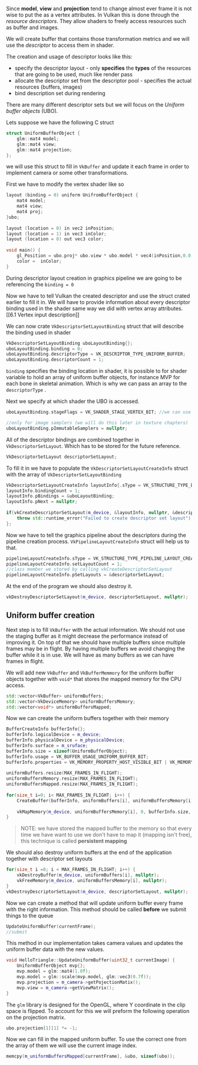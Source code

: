 Since **model**, **view** and **projection** tend to change almost ever frame it is not wise to put the as a vertex attributes. In Vulkan this is done through the *resource descriptors*. They allow shaders to freely access resources such as buffer and images.

We will create buffer that contains those transformation metrics and we will use the *descriptor* to access them in shader. 

The creation and usage of descriptor looks like this:
- specify the descriptor layout - only **specifies** the **types** of the resources that are going to be used, much like render pass 
- allocate the descriptor set from the descriptor pool - specifies the actual resources (buffers, images)
- bind description set during rendering 

There are many different descriptor sets but we will focus on the *Uniform buffer objects* (UBO).

Lets suppose we have the following C struct 
```c++
struct UniformBufferObject {  
    glm::mat4 model;  
    glm::mat4 view;  
    glm::mat4 projection;  
};
```

we will use this struct to fill in `VkBuffer` and update it each frame in order to implement camera or some other transformations.

First we have to modify the vertex shader like so

```c++
layout (binding = 0) uniform UnifromBufferObject {  
    mat4 model;  
    mat4 view;  
    mat4 proj;  
}ubo;  
      
layout (location = 0) in vec2 inPosition;  
layout (location = 1) in vec3 inColor;  
layout (location = 0) out vec3 color;  
  
void main() {  
    gl_Position = ubo.proj* ubo.view * ubo.model * vec4(inPosition,0.0,1.0);  
    color =  inColor;  
}
```

During descriptor layout creation in graphics pipeline we are going to be referencing the `binding = 0`

Now we have to tell Vulkan the created descriptor and use the struct crated earlier to fill it in. We will have to provide information about every descriptor binding used in the shader same way we did with vertex array attributes. [[6.1 Vertex input description]]

We can now crate `VkDescriptorSetLayoutBinding` struct that will describe the binding used in shader 

```c++
VkDescriptorSetLayoutBinding uboLayoutBinding{};  
uboLayoutBinding.binding = 0;  
uboLayoutBinding.descriptorType = VK_DESCRIPTOR_TYPE_UNIFORM_BUFFER;  
uboLayoutBinding.descriptorCount = 1;
```

`binding` specifies the binding location in shader, it is possible to for shader variable to hold an array of uniform buffer objects, for instance MVP for each bone in skeletal animation. Which is why we can pass an array to the `descriptorType` .

Next we specify at which shader the UBO is accessed. 

```c++
uboLayoutBinding.stageFlags = VK_SHADER_STAGE_VERTEX_BIT; //we can use the VK_SHADER_STAGE_ALL to specify all saders

//only for image samplers (we will do this later in texture chapters)
uboLayoutBinding.pImmutableSamplers = nullptr;
```

All of the descriptor bindings are combined together in `VkDescriptorSetLayout`. Which has to be stored for the future reference.

```c++
VkDescriptorSetLayout descriptorSetLayout;
```

To fill it in we have to populate the `VkDescriptorSetLayoutCreateInfo` struct with the array of `VkDescriptorSetLayoutBinding`

```c++
VkDescriptorSetLayoutCreateInfo layoutInfo{.sType = VK_STRUCTURE_TYPE_DESCRIPTOR_SET_LAYOUT_CREATE_INFO};  
layoutInfo.bindingCount = 1;  
layoutInfo.pBindings = &uboLayoutBinding;  
layoutInfo.pNext = nullptr;  
  
if(vkCreateDescriptorSetLayout(m_device, &layoutInfo, nullptr, &descriptorSetLayout) != VK_SUCCESS) {  
    throw std::runtime_error("Failed to create descriptor set layout");  
};
```

Now we have to tell the graphics pipeline about the descriptors during the pipeline creation process. `VkPipelineLayoutCreateInfo` struct will help us to that.

```c++
pipelineLayoutCreateInfo.sType = VK_STRUCTURE_TYPE_PIPELINE_LAYOUT_CREATE_INFO;  
pipelineLayoutCreateInfo.setLayoutCount = 1;  
//class member we stored by calling vkCreateDescriptorSetLayout
pipelineLayoutCreateInfo.pSetLayouts = &descriptorSetLayout;
```

At the end of the program we should also destroy it.

```c++
vkDestroyDescriptorSetLayout(m_device, descriptorSetLayout, nullptr);
```

## Uniform buffer creation

Next step is to fill `VkBuffer` with the actual information. We should not use the staging buffer as it might decrease the performance instead of improving it. On top of that we should  have multiple buffers since multiple frames may be in flight. By having multiple buffers we avoid changing the buffer while it is in use. We will have as many buffers as we can have frames in flight. 

We will add new `VkBuffer` and `VkBufferMemmory` for the uniform buffer objects together with `void*` that stores the mapped memory for the CPU access.

```c++
std::vector<VkBuffer> uniformBuffers;  
std::vector<VkDeviceMemory> uniformBuffersMemory;  
std::vector<void*> uniformBuffersMapped;
```

Now we can create the uniform buffers together with their memory

```c++
BufferCreateInfo bufferInfo{};  
bufferInfo.logicalDevice = m_device;  
bufferInfo.physicalDevice = m_physicalDevice;  
bufferInfo.surface = m_sruface;  
bufferInfo.size = sizeof(UniformBufferObject);  
bufferInfo.usage = VK_BUFFER_USAGE_UNIFORM_BUFFER_BIT;  
bufferInfo.properties = VK_MEMORY_PROPERTY_HOST_VISIBLE_BIT | VK_MEMORY_PROPERTY_HOST_COHERENT_BIT;  
  
uniformBuffers.resize(MAX_FRAMES_IN_FLIGHT);  
uniformBuffersMemory.resize(MAX_FRAMES_IN_FLIGHT);  
uniformBuffersMapped.resize(MAX_FRAMES_IN_FLIGHT);  
  
for(size_t i=0; i< MAX_FRAMES_IN_FLIGHT; i++) {  
    CreateBuffer(bufferInfo, uniformBuffers[i], uniformBuffersMemory[i]);  
  
    vkMapMemory(m_device, uniformBuffersMemory[i], 0, bufferInfo.size, 0, &uniformBuffersMapped[i]);  
}
```

> NOTE: we have stored the mapped buffer to the memory so that every time we have want to use we don't have to map it (mapping isn't free), this technique is called **persistent mapping**

We should also destroy uniform buffers at the end of the application together with descriptor set layouts 

```c++
for(size_t i =0; i < MAX_FRAMES_IN_FLIGHT; i++) {  
    vkDestroyBuffer(m_device, uniformBuffers[i], nullptr);  
    vkFreeMemory(m_device, uniformBuffersMemory[i], nullptr);  
}  
vkDestroyDescriptorSetLayout(m_device, descriptorSetLayout, nullptr);
```

Now we can create a method that will update uniform buffer every frame with the right information. This method should be called **before** we submit things to the queue  

```c++
UpdateUniformBuffer(currentFrame);
//submit
```

This method in our implementation takes camera values and updates the uniform buffer data with the new values. 

```c++
void HelloTriangle::UpdateUniformBuffer(uint32_t currentImage) {  
    UniformBufferObject mvp{};  
    mvp.model = glm::mat4(1.0f);  
    mvp.model = glm::scale(mvp.model, glm::vec3(0.7f));  
    mvp.projection = m_camera->getPojectionMatix();  
    mvp.view = m_camera->getViewMatrix();  
}
```

The `glm` library is designed for the OpenGL, where Y coordinate in the clip space is flipped. To account for this we will preform the following operation on the projection matrix.

```c++
ubo.projection[1][1] *= -1;
```

Now we can fill in the mapped uniform buffer. To use the correct one from the array of them we will use the current image index.

```c++
memcpy(m_uniformBuffersMapped[currentFrame], &ubo, sizeof(ubo));
```
